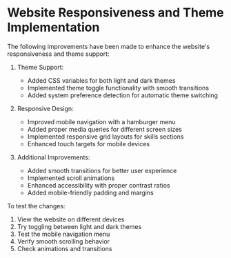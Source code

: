 # Website Responsiveness and Theme Implementation

The following improvements have been made to enhance the website's responsiveness and theme support:

1. Theme Support:
   - Added CSS variables for both light and dark themes
   - Implemented theme toggle functionality with smooth transitions
   - Added system preference detection for automatic theme switching

2. Responsive Design:
   - Improved mobile navigation with a hamburger menu
   - Added proper media queries for different screen sizes
   - Implemented responsive grid layouts for skills sections
   - Enhanced touch targets for mobile devices

3. Additional Improvements:
   - Added smooth transitions for better user experience
   - Implemented scroll animations
   - Enhanced accessibility with proper contrast ratios
   - Added mobile-friendly padding and margins

To test the changes:
1. View the website on different devices
2. Try toggling between light and dark themes
3. Test the mobile navigation menu
4. Verify smooth scrolling behavior
5. Check animations and transitions